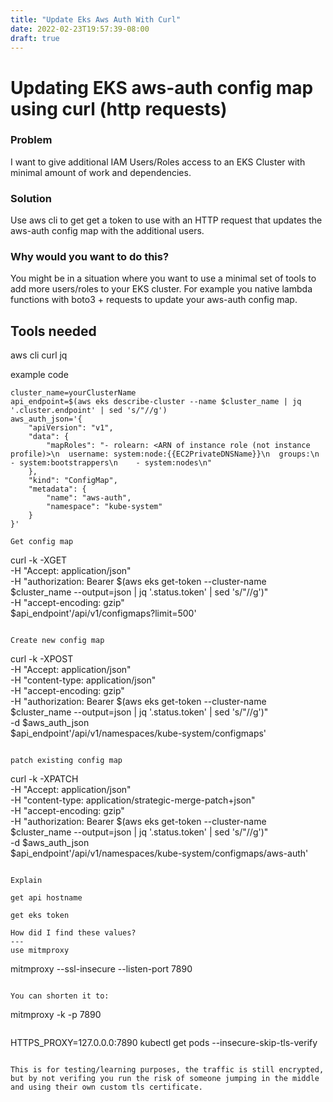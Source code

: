 ```yaml
---
title: "Update Eks Aws Auth With Curl"
date: 2022-02-23T19:57:39-08:00
draft: true
---
```

# Updating EKS aws-auth config map using curl (http requests)

### Problem
I want to give additional IAM Users/Roles access to an EKS Cluster with minimal amount of work and dependencies.

### Solution
Use aws cli to get get a token to use with an HTTP request that updates the aws-auth config map with the additional users.

### Why would you want to do this?
You might be in a situation where you want to use a minimal set of tools to add more users/roles to your EKS cluster. For example you native lambda functions with boto3 + requests to update your aws-auth config map.

Tools needed
---
aws cli
curl
jq

example code

```
cluster_name=yourClusterName
api_endpoint=$(aws eks describe-cluster --name $cluster_name | jq '.cluster.endpoint' | sed 's/"//g')
aws_auth_json='{
    "apiVersion": "v1",
    "data": {
        "mapRoles": "- rolearn: <ARN of instance role (not instance profile)>\n  username: system:node:{{EC2PrivateDNSName}}\n  groups:\n    - system:bootstrappers\n    - system:nodes\n"
    },
    "kind": "ConfigMap",
    "metadata": {
        "name": "aws-auth",
        "namespace": "kube-system"
    }
}'

Get config map
```
curl -k -XGET \
  -H "Accept: application/json" \
  -H "authorization: Bearer $(aws eks get-token --cluster-name $cluster_name --output=json | jq '.status.token' | sed 's/\"//g')" \
  -H "accept-encoding: gzip" \
  $api_endpoint'/api/v1/configmaps?limit=500'
```

Create new config map
```
curl -k -XPOST \
  -H "Accept: application/json" \
  -H "content-type: application/json" \
  -H "accept-encoding: gzip" \
  -H "authorization: Bearer $(aws eks get-token --cluster-name $cluster_name --output=json | jq '.status.token' | sed 's/\"//g')" \
  -d $aws_auth_json \
  $api_endpoint'/api/v1/namespaces/kube-system/configmaps'
```

patch existing config map
```
curl -k -XPATCH \
  -H "Accept: application/json" \
  -H "content-type: application/strategic-merge-patch+json" \
  -H "accept-encoding: gzip" \
  -H "authorization: Bearer $(aws eks get-token --cluster-name $cluster_name --output=json | jq '.status.token' | sed 's/\"//g')" \
  -d $aws_auth_json \
  $api_endpoint'/api/v1/namespaces/kube-system/configmaps/aws-auth'
```

Explain

get api hostname

get eks token

How did I find these values?
---
use mitmproxy

```
mitmproxy --ssl-insecure --listen-port 7890
```

You can shorten it to:

```
mitmproxy -k -p 7890
```

```
HTTPS_PROXY=127.0.0.0:7890 kubectl get pods --insecure-skip-tls-verify
```

This is for testing/learning purposes, the traffic is still encrypted, but by not verifing you run the risk of someone jumping in the middle and using their own custom tls certificate.
